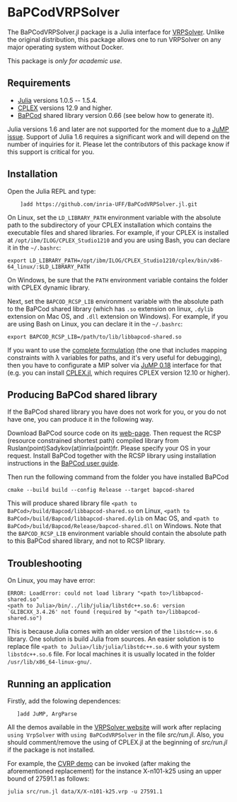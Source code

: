 # BaPCodVRPSolver

The BaPCodVRPSolver.jl package is a Julia interface for [VRPSolver](https://vrpsolver.math.u-bordeaux.fr/). Unlike the
original distribution, this package allows one to run VRPSolver on any major operating system without Docker.

This package is *only for academic use*.

## Requirements

- [Julia](https://julialang.org/downloads/oldreleases/) versions 1.0.5 -- 1.5.4.
- [CPLEX](https://www.ibm.com/products/ilog-cplex-optimization-studio) versions 12.9 and higher.
- [BaPCod](https://bapcod.math.u-bordeaux.fr/) shared library version 0.66 (see below how to generate it).

Julia versions 1.6 and later are not supported for the moment due to a
[JuMP issue](https://github.com/jump-dev/JuMP.jl/issues/2438). Support of Julia 1.6 requires a significant work and will
depend on the number of inquiries for it. Please let the contributors of this package know if this support is critical
for you.

## Installation

Open the Julia REPL and type:
```
    ]add https://github.com/inria-UFF/BaPCodVRPSolver.jl.git
```

On Linux, set the `LD_LIBRARY_PATH` environment variable with the absolute path to the subdirectory of your CPLEX
installation which contains the executable files and shared libraries.  For example, if your CPLEX is installed at
`/opt/ibm/ILOG/CPLEX_Studio1210` and you are using Bash, you can declare it in the `~/.bashrc`:

```
export LD_LIBRARY_PATH=/opt/ibm/ILOG/CPLEX_Studio1210/cplex/bin/x86-64_linux/:$LD_LIBRARY_PATH
```

On Windows, be sure that the `PATH` environment variable contains the folder with CPLEX dynamic library.

Next, set the `BAPCOD_RCSP_LIB` environment variable with the absolute path to the BaPCod shared library (which has
`.so` extension on linux, `.dylib` extension on Mac OS, and `.dll` extension on Windows).
For example, if you are using Bash on Linux, you can declare it in the `~/.bashrc`:

```
export BAPCOD_RCSP_LIB=/path/to/lib/libbapcod-shared.so
```

If you want to use the [complete formulation](https://vrpsolver.math.u-bordeaux.fr/doc/methods.html#VrpSolver.get_complete_formulation) (the one that includes mapping constraints with λ variables for paths, and it's very useful for debugging), then you have to configurate a MIP solver via [JuMP 0.18](https://jump.dev/JuMP.jl/0.18/) interface for that (e.g. you can install [CPLEX.jl](https://github.com/jump-dev/CPLEX.jl), which requires CPLEX version 12.10 or higher).  

## Producing BaPCod shared library

If the BaPCod shared library you have does not work for you, or you do not have one, you can produce it in the following
way.

Download BaPCod source code on its [web-page](https://bapcod.math.u-bordeaux.fr/). Then request the RCSP (resource constrained shortest path) compiled
library from Ruslan(point)Sadykov(at)inria(point)fr. Please specify your OS in your request. Install BaPCod together with the RCSP library using installation instructions in the [BaPCod user guide](https://bapcod.math.u-bordeaux.fr/#userguide).

Then run the following command from the folder you have installed BaPCod

```
cmake --build build --config Release --target bapcod-shared
```

This will produce shared library file `<path to BaPCod>/build/Bapcod/libbapcod-shared.so` on Linux, `<path to BaPCod>/build/Bapcod/libbapcod-shared.dylib` on Mac OS, and `<path to BaPCod>/build/Bapcod/Release/bapcod-shared.dll` on Windows. Note that the `BAPCOD_RCSP_LIB` environment variable should contain the absolute path to this BaPCod shared library, and not to RCSP library. 

## Troubleshooting

On Linux, you may have error:

```
ERROR: LoadError: could not load library "<path to>/libbapcod-shared.so"
<path to Julia>/bin/../lib/julia/libstdc++.so.6: version `GLIBCXX_3.4.26' not found (required by "<path to>/libbapcod-shared.so")
```

This is because Julia comes with an older version of the `libstdc++.so.6` library. One solution is build Julia from sources. 
An easier solution is to replace file `<path to Julia>/lib/julia/libstdc++.so.6` with your system `libstdc++.so.6` file. For local machines it is usually located in the folder `/usr/lib/x86_64-linux-gnu/`.

## Running an application

Firstly, add the folowing dependences:

```
   ]add JuMP, ArgParse
```

All the demos available in the [VRPSolver website](https://vrpsolver.math.u-bordeaux.fr/) will work after replacing `using VrpSolver` with `using BaPCodVRPSolver` in the file *src/run.jl*. Also, you should comment/remove the using of CPLEX.jl at the beginning of *src/run.jl* if the package is not installed. 

For example, the [CVRP demo](https://vrpsolver.math.u-bordeaux.fr/cvrpdemo.zip) can be invoked (after making the aforementioned replacement) for the instance X-n101-k25 using an upper bound of 27591.1 as follows:

```
julia src/run.jl data/X/X-n101-k25.vrp -u 27591.1
```
